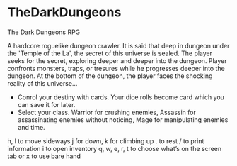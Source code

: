 # TheDarkDungeons
The Dark Dungeons RPG

A hardcore roguelike dungeon crawler.
It is said that deep in dungeon under the 'Temple of the La', the secret of this universe is sealed. The player seeks for the secret, exploring deeper and deeper into the dungeon. Player confronts monsters, traps, or tresures while he progresses deeper into the dungeon. At the bottom of the dungeon, the player faces the shocking reality of this universe...

- Conrol your destiny with cards. Your dice rolls become card which you can save it for later. 
- Select your class. Warrior for crushing enemies, Assassin for assassinating enemies without noticing, Mage for manipulating enemies and time.

h, l to move sideways
j for down, k for climbing up
. to rest
/ to print information
i to open inventory
q, w, e, r, t to choose what’s on the screen
tab or x to use bare hand